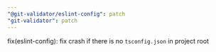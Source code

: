 ```yaml
---
"@git-validator/eslint-config": patch
"git-validator": patch
---
```


fix(eslint-config): fix crash if there is no `tsconfig.json` in project root
